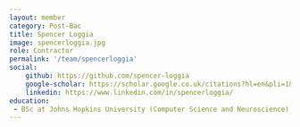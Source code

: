 ```yaml
---
layout: member
category: Post-Bac
title: Spencer Loggia
image: spencerloggia.jpg
role: Contractor
permalink: '/team/spencerloggia'
social:
    github: https://github.com/spencer-loggia
    google-scholar: https://scholar.google.co.uk/citations?hl=en&pli=1&user=6I_zDKUAAAAJ
    linkedin: https://www.linkedin.com/in/spencerloggia/
education:
 - BSc at Johns Hopkins University (Computer Science and Neuroscience)
---
```


